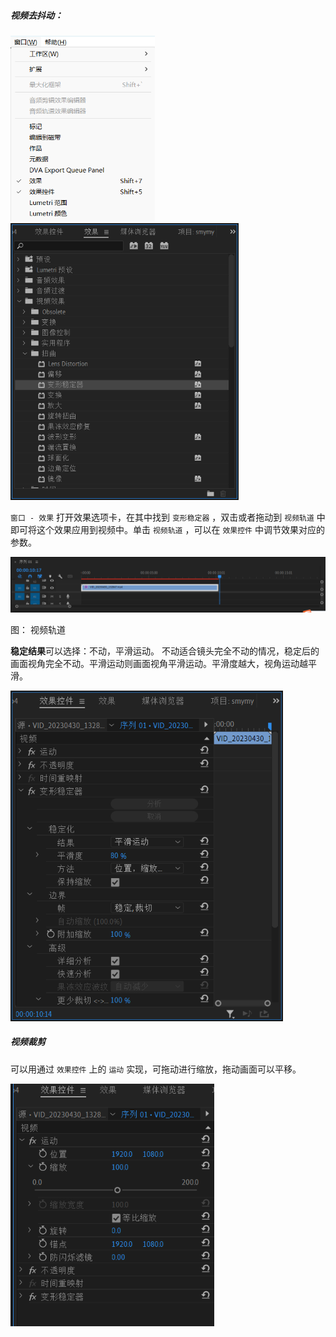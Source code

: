 

##### 视频去抖动：

<img src="Pr.assets/image-20230509013702218.png" style="zoom:67%;" />   <img src="Pr.assets/image-20230509013745159.png" style="zoom: 67%;" /> 

`窗口 - 效果`  打开效果选项卡，在其中找到 `变形稳定器` ，双击或者拖动到 `视频轨道` 中即可将这个效果应用到视频中。单击 `视频轨道` ，可以在 `效果控件` 中调节效果对应的参数。

<img src="Pr.assets/image-20230509014709639.png" style="zoom: 67%;" />

图： 视频轨道

**稳定结果**可以选择：不动，平滑运动。 不动适合镜头完全不动的情况，稳定后的画面视角完全不动。平滑运动则画面视角平滑运动。平滑度越大，视角运动越平滑。

<img src="Pr.assets/image-20230509014001137.png" style="zoom:80%;" />



##### 视频裁剪

可以用通过 `效果控件` 上的 `运动` 实现，可拖动进行缩放，拖动画面可以平移。

<img src="Pr.assets/image-20230509014348880.png" style="zoom: 80%;" />